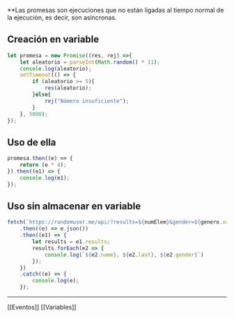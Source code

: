**Las promesas son ejecuciones que no están ligadas al tiempo normal de la ejecución, es decir, son asíncronas.

## Creación en variable

```js
let promesa = new Promise((res, rej) =>{
	let aleatorio = parseInt(Math.random() * 11);
	console.log(aleatorio);
	setTimeout(() => {
		if (aleatorio >= 5){
			res(aleatorio);
		}else{
			rej("Número insuficiente");
		}
	}, 5000);
});
```

## Uso de ella

```js
promesa.then((e) => {
	return (e * 4);
}).then((e1) => {
	console.log(e1);
});
```

## Uso sin almacenar en variable

```js
fetch(`https://randomuser.me/api/?results=${numElem}&gender=${genero.value}`)
	.then((e) => e.json())
	.then((e1) => {
		let results = e1.results;
		results.forEach(e2 => {
			console.log(`${e2.name}, ${e2.last}, ${e2.gender}`)
		});
	})
	.catch((e) => {
		console.log(e);
	});
```

---

[[Eventos]]
[[Variables]]